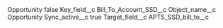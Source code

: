 <?xml version="1.0" encoding="UTF-8"?>
<CustomMetadata xmlns="http://soap.sforce.com/2006/04/metadata" xmlns:xsi="http://www.w3.org/2001/XMLSchema-instance" xmlns:xsd="http://www.w3.org/2001/XMLSchema">
    <label>Opportunity</label>
    <protected>false</protected>
    <values>
        <field>Key_field__c</field>
        <value xsi:type="xsd:string">Bill_To_Account_SSD__c</value>
    </values>
    <values>
        <field>Object_name__c</field>
        <value xsi:type="xsd:string">Opportunity</value>
    </values>
    <values>
        <field>Sync_active__c</field>
        <value xsi:type="xsd:boolean">true</value>
    </values>
    <values>
        <field>Target_field__c</field>
        <value xsi:type="xsd:string">APTS_SSD_bill_to__c</value>
    </values>
</CustomMetadata>
